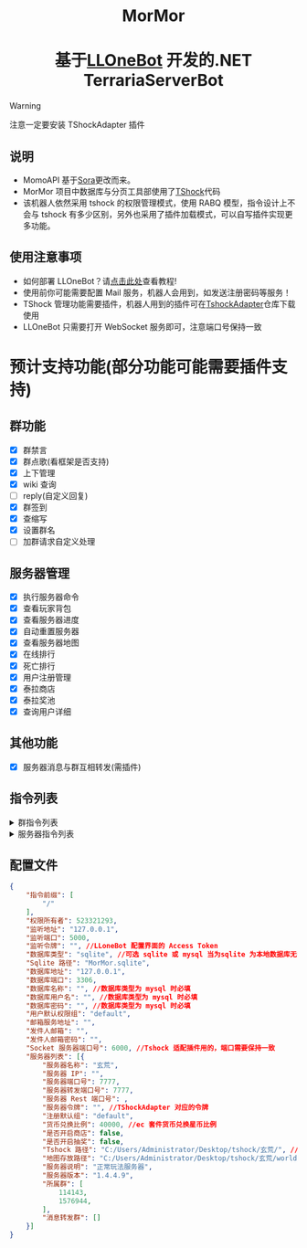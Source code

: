 <div align="center">
  
# MorMor

# 基于[LLOneBot](https://github.com/LLOneBot/LLOneBot) 开发的.NET TerrariaServerBot

</div>

> [!WARNING]
> 注意一定要安装 TShockAdapter 插件

## 说明

- MomoAPI 基于[Sora](https://github.com/Hoshikawa-Kaguya/Sora)更改而来。
- MorMor 项目中数据库与分页工具部使用了[TShock](https://github.com/Pryaxis/TShock)代码
- 该机器人依然采用 tshock 的权限管理模式，使用 RABQ 模型，指令设计上不会与 tshock 有多少区别，另外也采用了插件加载模式，可以自写插件实现更多功能。

## 使用注意事项

- 如何部署 LLOneBot？请[点击此处](https://llonebot.github.io/zh-CN/guide/getting-started)查看教程!
- 使用前你可能需要配置 Mail 服务，机器人会用到，如发送注册密码等服务！
- TShock 管理功能需要插件，机器人用到的插件可在[TshockAdapter](https://github.com/dalaoshus/TShockAdapter)仓库下载使用
- LLOneBot 只需要打开 WebSocket 服务即可，注意端口号保持一致

# 预计支持功能(部分功能可能需要插件支持)

## 群功能

- [x] 群禁言
- [x] 群点歌(看框架是否支持)
- [x] 上下管理
- [x] wiki 查询
- [ ] reply(自定义回复)
- [x] 群签到
- [x] 查缩写
- [x] 设置群名
- [ ] 加群请求自定义处理

## 服务器管理

- [x] 执行服务器命令
- [x] 查看玩家背包
- [x] 查看服务器进度
- [x] 自动重置服务器
- [x] 查看服务器地图
- [x] 在线排行
- [x] 死亡排行
- [x] 用户注册管理
- [x] 泰拉商店
- [x] 泰拉奖池
- [x] 查询用户详细

## 其他功能

- [x] 服务器消息与群互相转发(需插件)

## 指令列表

<Details>
<Summary>群指令列表</Summary>

| 名称            | 是否需要 TShock 插件 |               描述               |
| --------------- | :------------------: | :------------------------------: |
| /help           |          否          |           查看指令列表           |
| /签到           |          否          |             每日签到             |
| /reload         |          否          |             重读配置             |
| /group          |          否          |            权限组管理            |
| /account        |          否          |            账户组管理            |
| /星币           |          否          |             货币管理             |
| /scmdperm       |          否          |           查询指令权限           |
| /缩写           |          否          |           查询中文缩写           |
| /禁             |          否          |               禁言               |
| /解             |          否          |               解禁               |
| /生成地图       |          是          |      生成 Tshock 服务器地图      |
| /进度查询       |          是          |          查询服务器进度          |
| /user           |          否          |           注册用户管理           |
| /全禁           |          否          |             全体禁言             |
| /设置群名       |          否          |             设置群名             |
| /设置管理       |          否          |            设置管理员            |
| /取消管理       |          否          |            取消管理员            |
| /设置昵称       |          否          |          设置群成员昵称          |
| /切换           |          否          |         切换至某个服务器         |
| /在线           |          否          |        查询服务器在线玩家        |
| /注册           |          否          |          注册服务器用户          |
| /注册列表       |          否          |           查询注册列表           |
| /查背包         |          是          |        查询服务器玩家背包        |
| /在线排行       |          是          |          在线时长排行榜          |
| /死亡排行       |          是          |          死亡次数排行榜          |
| /启动           |          是          | 启动服务器(可附带 ts 的启动参数) |
| /泰拉服务器重置 |          是          |  重置服务器(可附带 ts 启动参数)  |
| /重启服务器     |          是          |  重启服务器(可附带 ts 启动参数)  |
| /注册查询       |          否          |           查询注册账户           |
| /查             |          是          |           查询他人信息           |
| /泰拉商店       |          是          |           列出商店列表           |
| /泰拉奖池       |          是          |         列出商店奖池列表         |
| /config         |          是          |      设置商店或奖池是否开启      |

</Details>

<Details>
<Summary>服务器指令列表</Summary>

| 名称       | 是否需要 TShock 插件 |   描述   |
| ---------- | :------------------: | :------: |
| /购买 [ID] |          是          | 购买商品 |
| /抽 [次数] |          是          |   抽奖   |

</Details>

## 配置文件

```json
{
	"指令前缀": [
		"/"
	],
	"权限所有者": 523321293,
	"监听地址": "127.0.0.1",
	"监听端口": 5000,
	"监听令牌": "", //LLoneBot 配置界面的 Access Token
	"数据库类型": "sqlite", //可选 sqlite 或 mysql 当为sqlite 为本地数据库无需配置相关 mysql
	"Sqlite 路径": "MorMor.sqlite",
	"数据库地址": "127.0.0.1",
	"数据库端口": 3306,
	"数据库名称": "", //数据库类型为 mysql 时必填
	"数据库用户名": "", //数据库类型为 mysql 时必填
	"数据库密码": "", //数据库类型为 mysql 时必填
	"用户默认权限组": "default",
	"邮箱服务地址": "",
	"发件人邮箱": "",
	"发件人邮箱密码": "",
	"Socket 服务器端口号": 6000, //Tshock 适配插件用的，端口需要保持一致
	"服务器列表": [{
		"服务器名称": "玄荒",
		"服务器 IP": "",
		"服务器端口号": 7777,
		"服务器转发端口号": 7777,
		"服务器 Rest 端口号": ,
		"服务器令牌": "", //TShockAdapter 对应的令牌
		"注册默认组": "default",
		"货币兑换比例": 40000, //ec 套件货币兑换星币比例
		"是否开启商店": false,
		"是否开启抽奖": false,
		"Tshock 路径": "C:/Users/Administrator/Desktop/tshock/玄荒/", //tshock 路径
		"地图存放路径": "C:/Users/Administrator/Desktop/tshock/玄荒/world/玄荒.wld", //地图路径
		"服务器说明": "正常玩法服务器",
		"服务器版本": "1.4.4.9",
		"所属群": [
			114143,
			1576944,
		],
		"消息转发群": []
	}]
}
```
